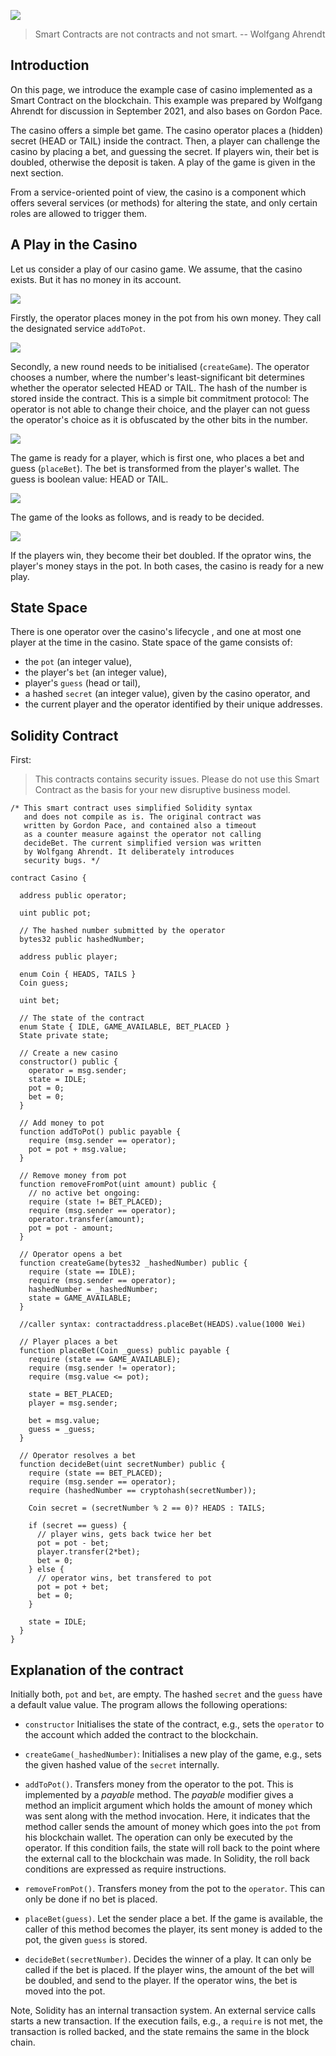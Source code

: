 
![](LasBlockchainSign.svg)

> Smart Contracts are not contracts and not smart. 
> -- Wolfgang Ahrendt 

## Introduction

On this page, we introduce the example case of casino implemented as
a Smart Contract on the blockchain. This example was prepared by
Wolfgang Ahrendt for discussion in September 2021, and also bases on
Gordon Pace.

The casino offers a simple bet game. The casino operator places
a (hidden) secret (HEAD or TAIL) inside the contract. Then, a player
can challenge the casino by placing a bet, and guessing the secret. If
players win, their bet is doubled, otherwise the deposit is taken.
A play of the game is given in the next section. 

From a service-oriented point of view, the casino is a component which
offers several services (or methods) for altering the state, and only
certain roles are allowed to trigger them.

## A Play in the Casino

Let us consider a play of our casino game. We assume, that the casino
exists. But it has no money in its account. 

![](A1.jpg)


Firstly, the operator places money in the pot from his own money. They
call the designated service `addToPot`. 

![](A2.jpg)

Secondly, a new round needs to be initialised (`createGame`). The
operator chooses a number, where the number's least-significant bit
determines whether the operator selected HEAD or TAIL. The hash of the
number is stored inside the contract. This is a simple bit commitment
protocol: The operator is not able to change their choice, and the
player can not guess the operator's choice as it is obfuscated by the
other bits in the number.

![](A3.jpg) 

The game is ready for a player, which is first one, who places a bet
and guess (`placeBet`). The bet is transformed from the player's
wallet. The guess is boolean value: HEAD or TAIL.

![](A4.jpg)


The game of the looks as follows, and is ready to be decided.

![](A0.jpg)

If the players win, they become their bet doubled. If the oprator
wins, the player's money stays in the pot. In both cases, the casino
is ready for a new play.


<!-- [](B0.jpg) -->

## State Space

There is one operator over the casino's lifecycle , and one at most
one player at the time in the casino. State space of the game consists
of:

- the `pot` (an integer value),
- the player's `bet` (an integer value),
- player's `guess` (head or tail),
- a hashed `secret` (an integer value), given by the casino operator, and
- the current player and the operator identified by their unique addresses.


## Solidity Contract

First: 

> This contracts contains security issues. Please do not use this
> Smart Contract as the basis for your new disruptive business model.


```solidity
/* This smart contract uses simplified Solidity syntax
   and does not compile as is. The original contract was
   written by Gordon Pace, and contained also a timeout
   as a counter measure against the operator not calling
   decideBet. The current simplified version was written
   by Wolfgang Ahrendt. It deliberately introduces
   security bugs. */

contract Casino {

  address public operator;
  
  uint public pot;
  
  // The hashed number submitted by the operator
  bytes32 public hashedNumber;
  
  address public player;
  
  enum Coin { HEADS, TAILS }
  Coin guess;

  uint bet;

  // The state of the contract
  enum State { IDLE, GAME_AVAILABLE, BET_PLACED }
  State private state;
  
  // Create a new casino
  constructor() public {
    operator = msg.sender;
    state = IDLE;
    pot = 0;
    bet = 0;
  }
  
  // Add money to pot
  function addToPot() public payable {
    require (msg.sender == operator);
    pot = pot + msg.value;
  }
  
  // Remove money from pot
  function removeFromPot(uint amount) public {
    // no active bet ongoing:
    require (state != BET_PLACED);
    require (msg.sender == operator);
    operator.transfer(amount);
    pot = pot - amount;
  }
  
  // Operator opens a bet
  function createGame(bytes32 _hashedNumber) public {
    require (state == IDLE);
    require (msg.sender == operator);
    hashedNumber = _hashedNumber;
    state = GAME_AVAILABLE;
  }

  //caller syntax: contractaddress.placeBet(HEADS).value(1000 Wei)
  
  // Player places a bet
  function placeBet(Coin _guess) public payable {
    require (state == GAME_AVAILABLE);
    require (msg.sender != operator);
    require (msg.value <= pot);
    
    state = BET_PLACED;
    player = msg.sender;

    bet = msg.value;
    guess = _guess;
  }
  
  // Operator resolves a bet
  function decideBet(uint secretNumber) public {
    require (state == BET_PLACED);
    require (msg.sender == operator);
    require (hashedNumber == cryptohash(secretNumber));
    
    Coin secret = (secretNumber % 2 == 0)? HEADS : TAILS;
    
    if (secret == guess) {
      // player wins, gets back twice her bet
      pot = pot - bet;
      player.transfer(2*bet);
      bet = 0;
    } else {
      // operator wins, bet transfered to pot
      pot = pot + bet;
      bet = 0;
    }
    
    state = IDLE;
  }
}

```

## Explanation of the contract 

Initially both, `pot` and `bet`, are empty. The hashed `secret` and
the `guess` have a default value value. The program allows the
following operations:

- `constructor` Initialises the state of the contract, e.g., sets 
  the `operator` to the account which added the contract to the
  blockchain.
  
- `createGame(_hashedNumber)`: Initialises a new play of the game,
   e.g., sets the given hashed value of the `secret` internally.

- `addToPot()`. Transfers money from the operator to the pot.
    This is implemented by a *payable* method. The *payable* modifier
    gives a method an implicit argument which holds the amount of
    money which was sent along with the method invocation. Here, it
    indicates that the method caller sends the amount of money which
    goes into the `pot` from his blockchain wallet. The operation can
    only be executed by the operator. If this condition fails, the
    state will roll back to the point where the external call to the
    blockchain was made. In Solidity, the roll back conditions are
    expressed as require instructions.

- `removeFromPot()`. Transfers money from the pot to the `operator`. 
   This can only be done if no bet is placed.

- `placeBet(guess)`. Let the sender place a bet. If the game is available, 
   the caller of this method becomes the player, its sent money is
   added to the pot, the given `guess` is stored.

- `decideBet(secretNumber)`. Decides the winner of a play. It can only
  be called if the bet is placed. If the player wins, the amount of
  the bet will be doubled, and send to the player. If the operator
  wins, the bet is moved into the pot.

Note, Solidity has an internal transaction system. An external service
calls starts a new transaction. If the execution fails, e.g.,
a `require` is not met, the transaction is rolled backed, and the
state remains the same in the block chain.
